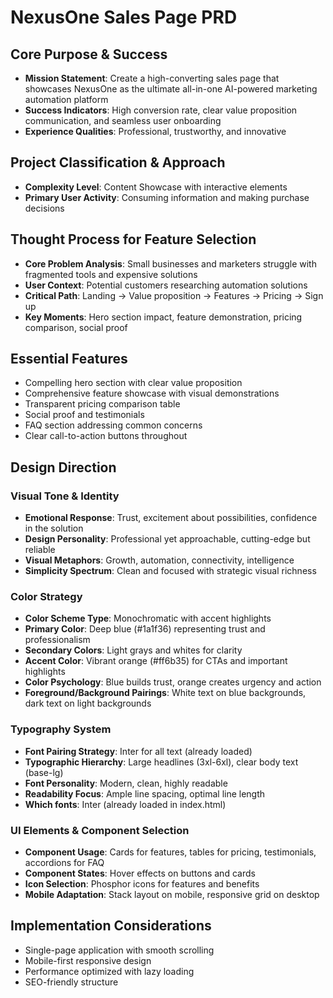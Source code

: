 # NexusOne Sales Page PRD

## Core Purpose & Success
- **Mission Statement**: Create a high-converting sales page that showcases NexusOne as the ultimate all-in-one AI-powered marketing automation platform
- **Success Indicators**: High conversion rate, clear value proposition communication, and seamless user onboarding
- **Experience Qualities**: Professional, trustworthy, and innovative

## Project Classification & Approach
- **Complexity Level**: Content Showcase with interactive elements
- **Primary User Activity**: Consuming information and making purchase decisions

## Thought Process for Feature Selection
- **Core Problem Analysis**: Small businesses and marketers struggle with fragmented tools and expensive solutions
- **User Context**: Potential customers researching automation solutions
- **Critical Path**: Landing → Value proposition → Features → Pricing → Sign up
- **Key Moments**: Hero section impact, feature demonstration, pricing comparison, social proof

## Essential Features
- Compelling hero section with clear value proposition
- Comprehensive feature showcase with visual demonstrations
- Transparent pricing comparison table
- Social proof and testimonials
- FAQ section addressing common concerns
- Clear call-to-action buttons throughout

## Design Direction

### Visual Tone & Identity
- **Emotional Response**: Trust, excitement about possibilities, confidence in the solution
- **Design Personality**: Professional yet approachable, cutting-edge but reliable
- **Visual Metaphors**: Growth, automation, connectivity, intelligence
- **Simplicity Spectrum**: Clean and focused with strategic visual richness

### Color Strategy
- **Color Scheme Type**: Monochromatic with accent highlights
- **Primary Color**: Deep blue (#1a1f36) representing trust and professionalism
- **Secondary Colors**: Light grays and whites for clarity
- **Accent Color**: Vibrant orange (#ff6b35) for CTAs and important highlights
- **Color Psychology**: Blue builds trust, orange creates urgency and action
- **Foreground/Background Pairings**: White text on blue backgrounds, dark text on light backgrounds

### Typography System
- **Font Pairing Strategy**: Inter for all text (already loaded)
- **Typographic Hierarchy**: Large headlines (3xl-6xl), clear body text (base-lg)
- **Font Personality**: Modern, clean, highly readable
- **Readability Focus**: Ample line spacing, optimal line length
- **Which fonts**: Inter (already loaded in index.html)

### UI Elements & Component Selection
- **Component Usage**: Cards for features, tables for pricing, testimonials, accordions for FAQ
- **Component States**: Hover effects on buttons and cards
- **Icon Selection**: Phosphor icons for features and benefits
- **Mobile Adaptation**: Stack layout on mobile, responsive grid on desktop

## Implementation Considerations
- Single-page application with smooth scrolling
- Mobile-first responsive design
- Performance optimized with lazy loading
- SEO-friendly structure